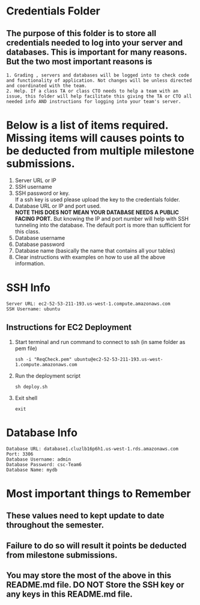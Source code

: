 # Credentials Folder

## The purpose of this folder is to store all credentials needed to log into your server and databases. This is important for many reasons. But the two most important reasons is
    1. Grading , servers and databases will be logged into to check code and functionality of application. Not changes will be unless directed and coordinated with the team.
    2. Help. If a class TA or class CTO needs to help a team with an issue, this folder will help facilitate this giving the TA or CTO all needed info AND instructions for logging into your team's server. 


# Below is a list of items required. Missing items will causes points to be deducted from multiple milestone submissions.

1. Server URL or IP
2. SSH username
3. SSH password or key.
    <br> If a ssh key is used please upload the key to the credentials folder.
4. Database URL or IP and port used.
    <br><strong> NOTE THIS DOES NOT MEAN YOUR DATABASE NEEDS A PUBLIC FACING PORT.</strong> But knowing the IP and port number will help with SSH tunneling into the database. The default port is more than sufficient for this class.
5. Database username
6. Database password
7. Database name (basically the name that contains all your tables)
8. Clear instructions with examples on how to use all the above information.

# SSH Info

    Server URL: ec2-52-53-211-193.us-west-1.compute.amazonaws.com
    SSH Username: ubuntu

## Instructions for EC2 Deployment

1) Start terminal and run command to connect to ssh (in same folder as pem file)

    ```
    ssh -i "ReqCheck.pem" ubuntu@ec2-52-53-211-193.us-west-1.compute.amazonaws.com
    ```

2) Run the deployment script

    ```
    sh deploy.sh 
    ```

3) Exit shell

    ```
    exit
    ```

# Database Info

    Database URL: database1.cluzlb16p6h1.us-west-1.rds.amazonaws.com
    Port: 3306
    Database Username: admin
    Database Password: csc-Team6
    Database Name: mydb

# Most important things to Remember
## These values need to kept update to date throughout the semester. <br>
## <strong>Failure to do so will result it points be deducted from milestone submissions.</strong><br>
## You may store the most of the above in this README.md file. DO NOT Store the SSH key or any keys in this README.md file.
